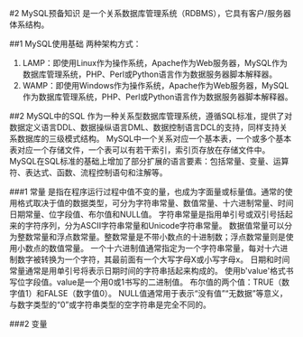 #2 MySQL预备知识
是一个关系数据库管理系统（RDBMS），它具有客户/服务器体系结构。

##1 MySQL使用基础
两种架构方式：
1. LAMP：即使用Linux作为操作系统，Apache作为Web服务器，MySQL作为数据库管理系统，PHP、Perl或Python语言作为数据服务器脚本解释器。
2. WAMP：即使用Windows作为操作系统，Apache作为Web服务器，MySQL作为数据库管理系统，PHP、Perl或Python语言作为数据服务器脚本解释器。

##2 MySQL中的SQL
作为一种关系型数据库管理系统，遵循SQL标准，提供了对数据定义语言DDL、数据操纵语言DML、数据控制语言DCL的支持，同样支持关系数据库的三级模式结构。
MySQL中一个关系对应一个基本表，一个或多个基本表对应一个存储文件，一个表可以有若干索引，索引页存放在存储文件中。
MySQL在SQL标准的基础上增加了部分扩展的语言要素：包括常量、变量、运算符、表达式、函数、流程控制语句和注解等。

###1 常量
是指在程序运行过程中值不变的量，也成为字面量或标量值。通常的使用格式取决于值的数据类型，可分为字符串常量、数值常量、十六进制常量、时间日期常量、位字段值、布尔值和NULL值。
字符串常量是指用单引号或双引号括起来的字符序列，分为ASCII字符串常量和Unicode字符串常量。
数据值常量可以分为整数常量和浮点数常量。整数常量是不带小数点的十进制数；浮点数常量则是使用小数点的数值常量。
一个十六进制值通常指定为一个字符串常量，每对十六进制数字被转换为一个字符，其最前面有一个大写字母X或小写字母x。
日期和时间常量通常是用单引号将表示日期时间的字符串括起来构成的。
使用b'value'格式书写位字段值。value是一个用0或1书写的二进制值。
布尔值的两个值：TRUE（数字值1）和FALSE（数字值0）。
NULL值通常用于表示“没有值”“无数据”等意义，与数字类型的“0”或字符串类型的空字符串是完全不同的。

###2 变量

